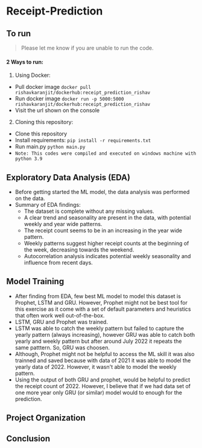 # Receipt-Prediction

## To run

> Please let me know if you are unable to run the code.
 
#### 2 Ways to run:

1. Using Docker:
- Pull docker image
```docker pull rishavkaranjit/dockerhub:receipt_prediction_rishav```
- Run docker image
```docker run -p 5000:5000 rishavkaranjit/dockerhub:receipt_prediction_rishav```
- Visit the url shown on the console
2. Cloning this repository:
  - Clone this repository
  - Install requirements:
```pip install -r requirements.txt```
  - Run main.py
    ```python main.py```
  - ```Note: This codes were compiled and executed on windows machine with python 3.9```
     
## Exploratory Data Analysis (EDA)

- Before getting started the ML model, the data analysis was performed on the data.
- Summary of EDA findings:
  - The dataset is complete without any missing values.
  - A clear trend and seasonality are present in the data, with potential weekly and year wide patterns.
  - The receipt count seems to be in an increasing in the year wide pattern.
  - Weekly patterns suggest higher receipt counts at the beginning of the week, decreasing towards the weekend.
  - Autocorrelation analysis indicates potential weekly seasonality and influence from recent days.

## Model Training

- After finding from EDA, few best ML model to model this dataset is Prophet, LSTM and GRU. However, Prophet might not be best tool for this exercise as it come with a set of default parameters and heuristics that often work well out-of-the-box.
- LSTM, GRU and Prophet was trained. 
- LSTM was able to catch the weekly pattern but failed to capture the yearly pattern (always increasing), however GRU was able to catch both yearly and weekly pattern but after around July 2022 it repeats the same patttern. So, GRU was choosen.
- Although, Prophet might not be helpful to access the ML skill it was also trainned and saved because with data of 2021 it was able to model the yearly data of 2022. However, it wasn't able to model the weekly pattern.
- Using the output of both GRU and prophet, would be helpful to predict the receipt count of 2022. However, I believe that if we had data set of one more year only GRU (or similar) model would to enough for the prediction.

## Project Organization

## Conclusion
